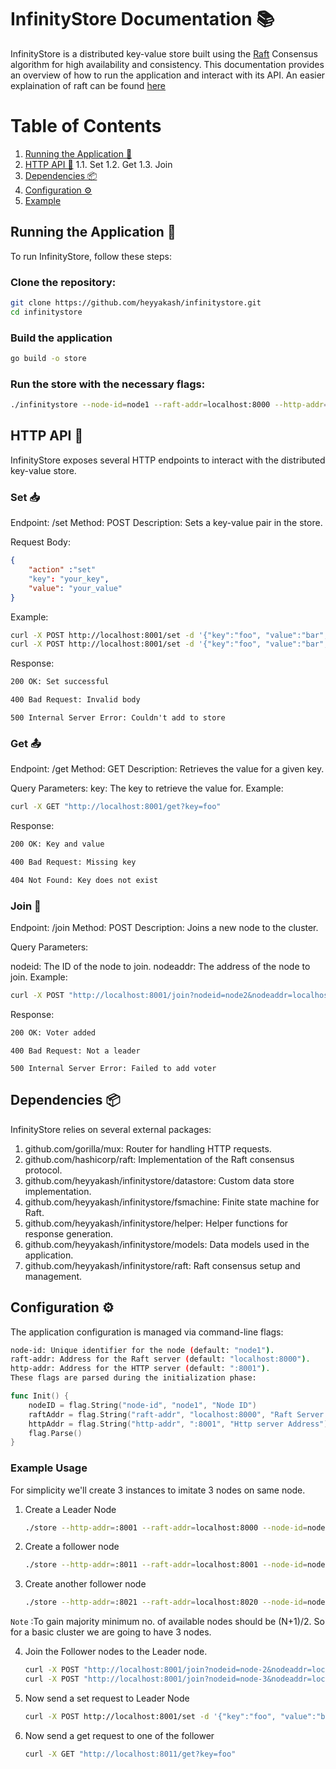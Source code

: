 # InfinityStore Documentation 📚
InfinityStore is a distributed key-value store built using the [Raft](https://developer.hashicorp.com/consul/docs/architecture/consensus) Consensus algorithm for high availability and consistency. This documentation provides an overview of how to run the application and interact with its API.
An easier explaination of raft can be found [here](https://yusufs.medium.com/creating-distributed-kv-database-by-implementing-raft-consensus-using-golang-d0884eef2e28)

# Table of Contents
1. [Running the Application 🚀](#running)
1. [HTTP API 📡](#http)
1.1. Set
1.2. Get
1.3. Join
2. [Dependencies 📦](#dependencies)
3. [Configuration ⚙️](#config)
4. [Example](#example)

## Running the Application 🚀 <a name="running"><a/>
To run InfinityStore, follow these steps:

### Clone the repository:

```sh
git clone https://github.com/heyyakash/infinitystore.git
cd infinitystore
```

### Build the application
```sh
go build -o store
```

### Run the store with the necessary flags:

```sh
./infinitystore --node-id=node1 --raft-addr=localhost:8000 --http-addr=:8001
```

## HTTP API 📡 <a name="http"><a/>
InfinityStore exposes several HTTP endpoints to interact with the distributed key-value store.

### Set 📥
Endpoint: /set
Method: POST
Description: Sets a key-value pair in the store.

Request Body:

```json
{
    "action" :"set"
    "key": "your_key",
    "value": "your_value"
}
```
Example:

```sh
curl -X POST http://localhost:8001/set -d '{"key":"foo", "value":"bar","action":"set"}'
curl -X POST http://localhost:8001/set -d '{"key":"foo", "value":"bar","action":"delete"}'
```

Response:
```sh
200 OK: Set successful
```
```sh
400 Bad Request: Invalid body
```
```ssh
500 Internal Server Error: Couldn't add to store
```

### Get 📤
Endpoint: /get
Method: GET
Description: Retrieves the value for a given key.

Query Parameters:
key: The key to retrieve the value for.
Example:

```sh
curl -X GET "http://localhost:8001/get?key=foo"
```
Response:
```sh
200 OK: Key and value
```
```sh
400 Bad Request: Missing key
```
```sh
404 Not Found: Key does not exist
```

### Join 🤝
Endpoint: /join
Method: POST
Description: Joins a new node to the cluster.

Query Parameters:

nodeid: The ID of the node to join.
nodeaddr: The address of the node to join.
Example:

```sh
curl -X POST "http://localhost:8001/join?nodeid=node2&nodeaddr=localhost:8002"
```
Response:
```sh
200 OK: Voter added
```
```ssh
400 Bad Request: Not a leader
```
```ssh
500 Internal Server Error: Failed to add voter
```

## Dependencies 📦 <a name="dependencies"><a/>
InfinityStore relies on several external packages:

1. github.com/gorilla/mux: Router for handling HTTP requests.
2. github.com/hashicorp/raft: Implementation of the Raft consensus protocol.
3. github.com/heyyakash/infinitystore/datastore: Custom data store implementation.
4. github.com/heyyakash/infinitystore/fsmachine: Finite state machine for Raft.
5. github.com/heyyakash/infinitystore/helper: Helper functions for response generation.
6. github.com/heyyakash/infinitystore/models: Data models used in the application.
7. github.com/heyyakash/infinitystore/raft: Raft consensus setup and management.

## Configuration ⚙️ <a name="config"><a/>
The application configuration is managed via command-line flags:

```sh
node-id: Unique identifier for the node (default: "node1").
raft-addr: Address for the Raft server (default: "localhost:8000").
http-addr: Address for the HTTP server (default: ":8001").
These flags are parsed during the initialization phase:
```

```go
func Init() {
    nodeID = flag.String("node-id", "node1", "Node ID")
    raftAddr = flag.String("raft-addr", "localhost:8000", "Raft Server Address")
    httpAddr = flag.String("http-addr", ":8001", "Http server Address")
    flag.Parse()
}
```

### Example Usage <a name="example"><a/>
For simplicity we'll create 3 instances to imitate 3 nodes on same node.
1. Create a Leader Node
   ```sh
   ./store --http-addr=:8001 --raft-addr=localhost:8000 --node-id=node-1
   ```
2. Create a follower node
   ```sh
   ./store --http-addr=:8011 --raft-addr=localhost:8001 --node-id=node-2
   ```
3. Create another follower node
   ```sh
   ./store --http-addr=:8021 --raft-addr=localhost:8020 --node-id=node-3
   ```
```Note``` :To gain majority minimum no. of available nodes should be (N+1)/2. So for a basic cluster we are going to have 3 nodes.

4. Join the Follower nodes to the Leader node.
    ```sh
    curl -X POST "http://localhost:8001/join?nodeid=node-2&nodeaddr=localhost:8010"
    curl -X POST "http://localhost:8001/join?nodeid=node-3&nodeaddr=localhost:8020"
    ```
5. Now send a set request to Leader Node
    ```sh
    curl -X POST http://localhost:8001/set -d '{"key":"foo", "value":"bar","action":"set"}'
    ```
6. Now send a get request to one of the follower 
    ```sh
    curl -X GET "http://localhost:8011/get?key=foo"
    ```











